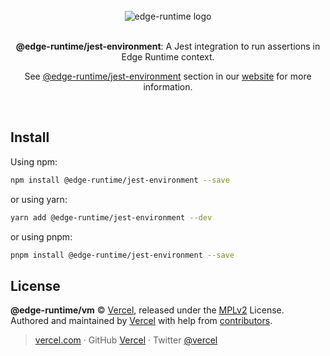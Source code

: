 <div align="center">
  <br>
  <img src="https://edge-runtime.vercel.app/og-image.png" alt="edge-runtime logo">
  <br>
  <br>
  <p align="center"><strong>@edge-runtime/jest-environment</strong>: A Jest integration to run assertions in Edge Runtime context.</p>
  <p align="center">See <a href="https://edge-runtime.vercel.app/packages/jest-environment" target='_blank' rel='noopener noreferrer'>@edge-runtime/jest-environment</a> section in our <a href="https://edge-runtime.vercel.app/" target='_blank' rel='noopener noreferrer'>website</a> for more information.</p>
  <br>
</div>

## Install

Using npm:

```sh
npm install @edge-runtime/jest-environment --save
```

or using yarn:

```sh
yarn add @edge-runtime/jest-environment --dev
```

or using pnpm:

```sh
pnpm install @edge-runtime/jest-environment --save
```

## License

**@edge-runtime/vm** © [Vercel](https://vercel.com), released under the [MPLv2](https://github.com/vercel/edge-runtime/blob/main/LICENSE.md) License.<br>
Authored and maintained by [Vercel](https://vercel.com) with help from [contributors](https://github.com/vercel/edge-runtime/contributors).

> [vercel.com](https://vercel.com) · GitHub [Vercel](https://github.com/vercel) · Twitter [@vercel](https://twitter.com/vercel)
